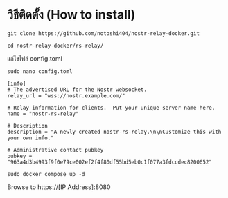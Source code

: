 # วิธีติดตั้ง (How to install)

~~~
git clone https://github.com/notoshi404/nostr-relay-docker.git
~~~

~~~
cd nostr-relay-docker/rs-relay/
~~~

แก้ไขไฟล์ config.toml
~~~
sudo nano config.toml
~~~

~~~
[info]
# The advertised URL for the Nostr websocket.
relay_url = "wss://nostr.example.com/"

# Relay information for clients.  Put your unique server name here.
name = "nostr-rs-relay"

# Description
description = "A newly created nostr-rs-relay.\n\nCustomize this with your own info."

# Administrative contact pubkey
pubkey = "963a4d3b4993f9f0e79ce002ef2f4f80df55bd5eb0c1f077a3fdccdec8200652"
~~~

~~~
sudo docker compose up -d
~~~

Browse to https://[IP Address]:8080
